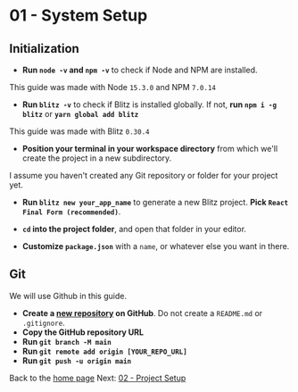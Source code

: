 # 01 - System Setup

## Initialization

- **Run `node -v` and `npm -v`** to check if Node and NPM are installed.

This guide was made with Node `15.3.0` and NPM `7.0.14`

- **Run `blitz -v`** to check if Blitz is installed globally. If not, **run `npm i -g blitz`** or **`yarn global add blitz`**

This guide was made with Blitz `0.30.4`

- **Position your terminal in your workspace directory** from which we'll create the project in a new subdirectory.

I assume you haven't created any Git repository or folder for your project yet.

- **Run `blitz new your_app_name`** to generate a new Blitz project. **Pick `React Final Form (recommended)`**.

- **`cd` into the project folder**, and open that folder in your editor.

- **Customize `package.json`** with a `name`, or whatever else you want in there.

## Git

We will use Github in this guide.

- **Create a [new repository](https://github.com/new) on GitHub**. Do not create a `README.md` or `.gitignore`.
- **Copy the GitHub repository URL**
- **Run `git branch -M main`**
- **Run `git remote add origin [YOUR_REPO_URL]`**
- **Run `git push -u origin main`**

Back to the [home page](https://github.com/verekia/blitz-app-steps)
Next: [02 - Project Setup](/02-project-setup#readme)
